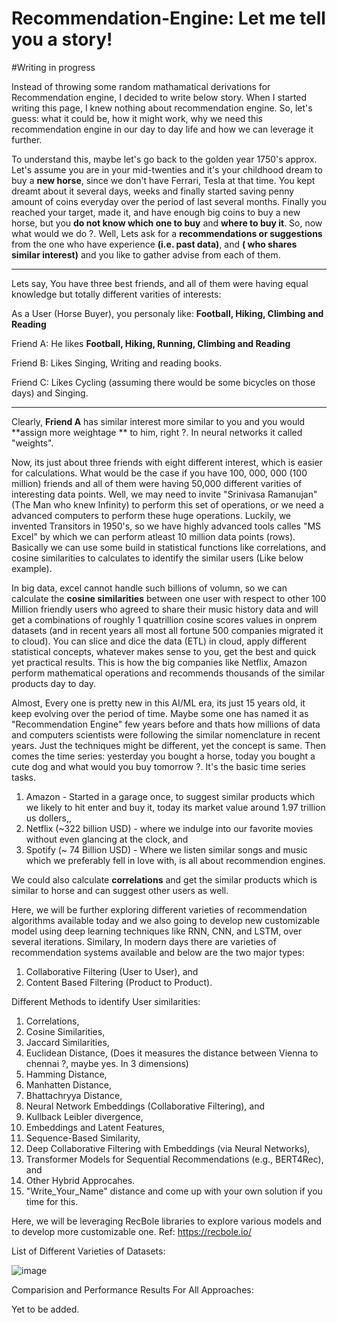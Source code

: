 # Recommendation-Engine: Let me tell you a story!

#Writing in progress

Instead of throwing some random mathamatical derivations for Recommendation engine, I decided to write below story. When I started writing this page, I knew nothing about recommendation engine.  So, let's guess: what it could be, how it might work, why we need this recommendation engine in our day to day life and how we can leverage it further. 

To understand this, maybe let's go back to the golden year 1750's approx. Let's assume you are in your mid-twenties and it's your childhood dream to buy a **new horse**, since we don't have Ferrari, Tesla at that time. You kept dreamt about it several days, weeks and finally started saving penny amount of coins everyday over the period of last several months. Finally you reached your target, made it, and have enough big coins to buy a new horse, but you **do not know which one to buy** and **where to buy it**. So, now what would we do ?. Well, Lets ask for a **recommendations or suggestions** from the one who have experience **(i.e. past data)**, and **( who shares similar interest)** and you like to gather advise from each of them. 


----------------------------------------------------------------------------------------------------------------
Lets say, You have three best friends, and all of them were having equal knowledge but totally different varities of interests:

As a User (Horse Buyer), you personaly like: **Football, Hiking, Climbing and Reading**

Friend A: He likes **Football, Hiking, Running, Climbing and Reading**

Friend B: Likes Singing, Writing and reading books.

Friend C: Likes Cycling (assuming there would be some bicycles on those days) and Singing.  

----------------------------------------------------------------------------------------------------------------

Clearly,  **Friend A** has similar interest more similar to you and you would **assign more weightage ** to him, right ?. In neural networks it called "weights". 

Now, its just about three friends with eight different interest, which is easier for calculations. What would be the case if you have 100, 000, 000 (100 million) friends and all of them were having 50,000 different varities of interesting data points. Well, we may need to invite "Srinivasa Ramanujan" (The Man who knew Infinity) to perform this set of operations, or we need a advanced computers to perform these huge operations. Luckily, we invented Transitors in 1950's, so we have highly advanced tools calles "MS Excel" by which we can perform atleast 10 million data points (rows). Basically we can use some build in statistical functions like correlations, and cosine similarities to calculates to identify the similar users (Like below example).

In big data, excel cannot handle such billions of volumn, so we can calculate the **cosine similarities** between one user with respect to other 100 Million friendly users who agreed to share their music history data and will get a combinations of roughly 1 quatrillion cosine scores values in onprem datasets (and in recent years all most all fortune 500 companies migrated it to cloud).  You can slice and dice the data (ETL) in cloud, apply different statistical concepts, whatever makes sense to you, get the best and quick yet practical results. This is how the big companies like Netflix, Amazon perform mathematical operations and recommends thousands of the similar products day to day. 

Almost, Every one is pretty new in this AI/ML era, its just 15 years old, it keep evolving over the period of time. Maybe some one has named it as "Recommendation Engine" few years before and thats how millions of data and computers scientists were following the similar nomenclature in recent years. Just the techniques might be different, yet the concept is same. Then comes the time series: yesterday you bought a horse, today you bought a cute dog and what would you buy tomorrow ?. It's the basic time series tasks. 

 1. Amazon - Started in a garage once, to suggest similar products which we likely to hit enter and buy it, today its market value around 1.97 trillion us dollers,,
 2. Netflix (~322 billion USD) - where we indulge into our favorite movies without even glancing at the clock, and
 3. Spotify (~ 74 Billion USD) - Where we listen similar songs and music which we preferably fell in love with, is all about recommendion engines. 

We could also calculate **correlations** and get the similar products which is similar to horse and can suggest other users as well. 

Here, we will be further exploring different varieties of recommendation algorithms available today and we also going to develop new customizable model using deep learning techniques like RNN, CNN, and LSTM, over several iterations. Similary, In modern days there are varieties of recommendation systems available and below are the two major types:
1. Collaborative Filtering (User to User), and
2. Content Based Filtering (Product to Product).

Different Methods to identify User similarities:
1. Correlations,
2. Cosine Similarities,
3. Jaccard Similarities,
4. Euclidean Distance, (Does it measures the distance between Vienna to chennai ?, maybe yes. In 3 dimensions)
5. Hamming Distance, 
6. Manhatten Distance,
7. Bhattachryya Distance,
8. Neural Network Embeddings (Collaborative Filtering), and
9. Kullback Leibler divergence,
10. Embeddings and Latent Features,
11. Sequence-Based Similarity,
12. Deep Collaborative Filtering with Embeddings (via Neural Networks),
13. Transformer Models for Sequential Recommendations (e.g., BERT4Rec), and 
14. Other Hybrid Approcahes.
15. "Write_Your_Name" distance and come up with your own solution if you time for this. 

Here, we will be leveraging RecBole libraries to explore various models and to develop more customizable one. Ref: https://recbole.io/

List of Different Varieties of Datasets:

![image](https://github.com/user-attachments/assets/e842adf0-6eaa-48b7-9ffa-68312db0788e)

Comparision and Performance Results For All Approaches:

Yet to be added.
